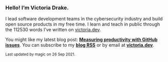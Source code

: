 ### Hello! I’m Victoria Drake.

I lead software development teams in the cybersecurity industry and build open source products in my free time. I learn and teach in public through the 112530 words I’ve written on [victoria.dev](https://victoria.dev).

You might like my latest blog post: **[Measuring productivity with GitHub issues](https://victoria.dev/blog/measuring-productivity-with-github-issues/)**. You can subscribe to my [**blog RSS**](https://victoria.dev/index.xml) or by email at [**victoria.dev**](https://victoria.dev).

<sub>Last updated by magic on 26 Sep 2021.</sub>
